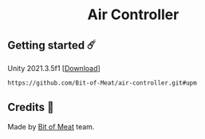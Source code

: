 <h1 align="center">Air Controller</h1>

## Getting started ☄️
Unity 2021.3.5f1 [[Download](https://unity3d.com/ru/unity/whats-new/2021.3.5)]
```
https://github.com/Bit-of-Meat/air-controller.git#upm
```

## Credits 💖
Made by [Bit of Meat](https://github.com/Bit-of-Meat) team.
